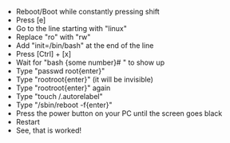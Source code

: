 - Reboot/Boot while constantly pressing shift
- Press [e]
- Go to the line starting with "linux"
- Replace "ro" with "rw"
- Add "init=/bin/bash" at the end of the line
- Press [Ctrl] + [x]
- Wait for "bash {some number}# " to show up
- Type "passwd root{enter}"
- Type "rootroot{enter}" (it will be invisible)
- Type "rootroot{enter}" again
- Type "touch /.autorelabel"
- Type "/sbin/reboot -f{enter}"
- Press the power button on your PC until the screen goes black
- Restart
- See, that is worked!
